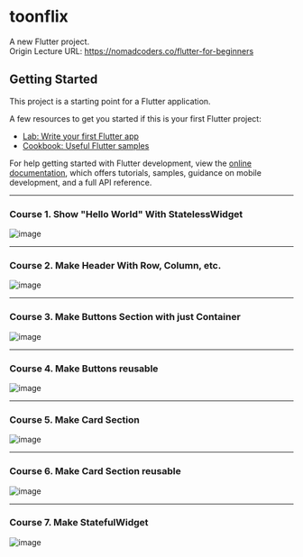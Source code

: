 # toonflix

A new Flutter project.   
Origin Lecture URL: https://nomadcoders.co/flutter-for-beginners

## Getting Started

This project is a starting point for a Flutter application.

A few resources to get you started if this is your first Flutter project:

- [Lab: Write your first Flutter app](https://docs.flutter.dev/get-started/codelab)
- [Cookbook: Useful Flutter samples](https://docs.flutter.dev/cookbook)

For help getting started with Flutter development, view the
[online documentation](https://docs.flutter.dev/), which offers tutorials,
samples, guidance on mobile development, and a full API reference.

---
### Course 1. Show "Hello World" With StatelessWidget   
![image](https://user-images.githubusercontent.com/63082842/212469873-4f1a06bf-5b76-4ca9-a79f-dbb9b682aeac.png)

---
### Course 2. Make Header With Row, Column, etc.   
![image](https://user-images.githubusercontent.com/63082842/212495637-79374aa6-b106-4d1e-ba40-9d04027e98e2.png)

---
### Course 3. Make Buttons Section with just Container   
![image](https://user-images.githubusercontent.com/63082842/212495663-48bbc02e-f374-4129-b7b4-a09166234fd8.png)

---
### Course 4. Make Buttons reusable
![image](https://user-images.githubusercontent.com/63082842/212531503-9b01f2dd-e585-4154-833b-f96b4e7716ef.png)

---
### Course 5. Make Card Section
![image](https://user-images.githubusercontent.com/63082842/212542918-15c74ea7-88d7-4fc5-80fc-c879bde25ccb.png)

---
### Course 6. Make Card Section reusable
![image](https://user-images.githubusercontent.com/63082842/212546293-eb4c32e3-3277-49ac-99ac-9c6319ef049b.png)

---   
### Course 7. Make StatefulWidget
![image](https://user-images.githubusercontent.com/63082842/212913700-beb0beb3-e69a-4de9-ae03-81979a50af5a.png)
